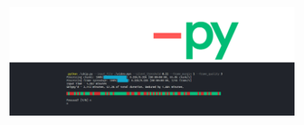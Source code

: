 <div align='center'>
  <img src="./assets/skippy.png">
</div>






<div align='center'>
  <img src="assets/skippy-test.png">
</div>
